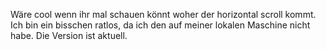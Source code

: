 Wäre cool wenn ihr mal schauen könnt woher der horizontal scroll kommt. Ich bin ein bisschen ratlos, da ich den auf meiner lokalen Maschine nicht habe. Die Version ist aktuell.
